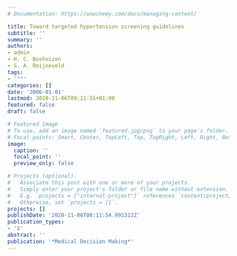 ```yaml
---
# Documentation: https://wowchemy.com/docs/managing-content/

title: Toward targeted hypertension screening guidelines
subtitle: ''
summary: ''
authors:
- admin
- H. C. Boshuizen
- S. A. Reijneveld
tags:
- '""'
categories: []
date: '2006-01-01'
lastmod: 2020-11-06T09:11:55+01:00
featured: false
draft: false

# Featured image
# To use, add an image named `featured.jpg/png` to your page's folder.
# Focal points: Smart, Center, TopLeft, Top, TopRight, Left, Right, BottomLeft, Bottom, BottomRight.
image:
  caption: ''
  focal_point: ''
  preview_only: false

# Projects (optional).
#   Associate this post with one or more of your projects.
#   Simply enter your project's folder or file name without extension.
#   E.g. `projects = ["internal-project"]` references `content/project/deep-learning/index.md`.
#   Otherwise, set `projects = []`.
projects: []
publishDate: '2020-11-06T08:11:54.991312Z'
publication_types:
- '2'
abstract: ''
publication: '*Medical Decision Making*'
---
```

